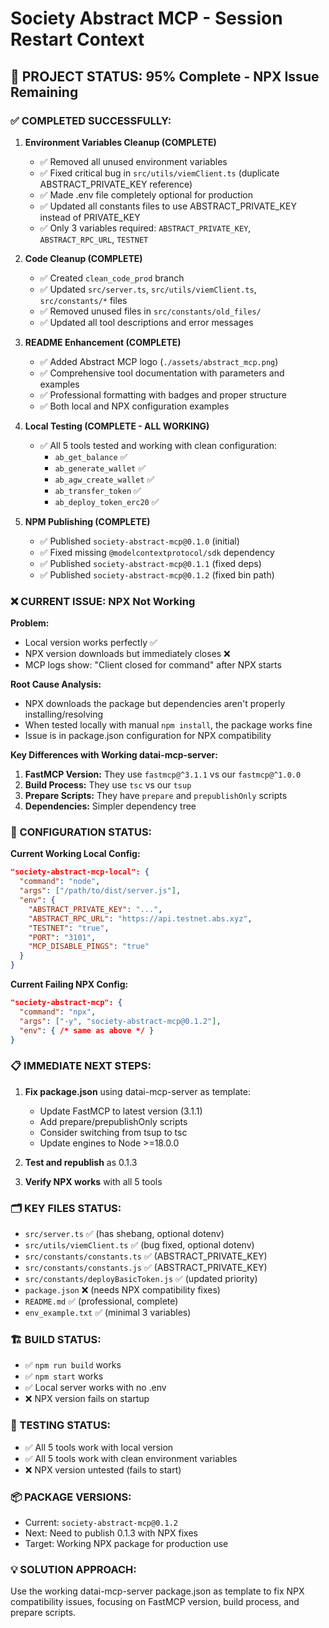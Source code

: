 # Society Abstract MCP - Session Restart Context

## 🎯 **PROJECT STATUS: 95% Complete - NPX Issue Remaining**

### **✅ COMPLETED SUCCESSFULLY:**

1. **Environment Variables Cleanup (COMPLETE)**
   - ✅ Removed all unused environment variables
   - ✅ Fixed critical bug in `src/utils/viemClient.ts` (duplicate ABSTRACT_PRIVATE_KEY reference)
   - ✅ Made .env file completely optional for production
   - ✅ Updated all constants files to use ABSTRACT_PRIVATE_KEY instead of PRIVATE_KEY
   - ✅ Only 3 variables required: `ABSTRACT_PRIVATE_KEY`, `ABSTRACT_RPC_URL`, `TESTNET`

2. **Code Cleanup (COMPLETE)**
   - ✅ Created `clean_code_prod` branch
   - ✅ Updated `src/server.ts`, `src/utils/viemClient.ts`, `src/constants/*` files
   - ✅ Removed unused files in `src/constants/old_files/`
   - ✅ Updated all tool descriptions and error messages

3. **README Enhancement (COMPLETE)**
   - ✅ Added Abstract MCP logo (`./assets/abstract_mcp.png`)
   - ✅ Comprehensive tool documentation with parameters and examples
   - ✅ Professional formatting with badges and proper structure
   - ✅ Both local and NPX configuration examples

4. **Local Testing (COMPLETE - ALL WORKING)**
   - ✅ All 5 tools tested and working with clean configuration:
     - `ab_get_balance` ✅
     - `ab_generate_wallet` ✅ 
     - `ab_agw_create_wallet` ✅
     - `ab_transfer_token` ✅
     - `ab_deploy_token_erc20` ✅

5. **NPM Publishing (COMPLETE)**
   - ✅ Published `society-abstract-mcp@0.1.0` (initial)
   - ✅ Fixed missing `@modelcontextprotocol/sdk` dependency
   - ✅ Published `society-abstract-mcp@0.1.1` (fixed deps)
   - ✅ Published `society-abstract-mcp@0.1.2` (fixed bin path)

### **❌ CURRENT ISSUE: NPX Not Working**

**Problem:** 
- Local version works perfectly ✅
- NPX version downloads but immediately closes ❌
- MCP logs show: "Client closed for command" after NPX starts

**Root Cause Analysis:**
- NPX downloads the package but dependencies aren't properly installing/resolving
- When tested locally with manual `npm install`, the package works fine
- Issue is in package.json configuration for NPX compatibility

**Key Differences with Working datai-mcp-server:**
1. **FastMCP Version:** They use `fastmcp@^3.1.1` vs our `fastmcp@^1.0.0`
2. **Build Process:** They use `tsc` vs our `tsup` 
3. **Prepare Scripts:** They have `prepare` and `prepublishOnly` scripts
4. **Dependencies:** Simpler dependency tree

### **🔧 CONFIGURATION STATUS:**

**Current Working Local Config:**
```json
"society-abstract-mcp-local": {
  "command": "node",
  "args": ["/path/to/dist/server.js"],
  "env": {
    "ABSTRACT_PRIVATE_KEY": "...",
    "ABSTRACT_RPC_URL": "https://api.testnet.abs.xyz", 
    "TESTNET": "true",
    "PORT": "3101",
    "MCP_DISABLE_PINGS": "true"
  }
}
```

**Current Failing NPX Config:**
```json
"society-abstract-mcp": {
  "command": "npx",
  "args": ["-y", "society-abstract-mcp@0.1.2"],
  "env": { /* same as above */ }
}
```

### **📋 IMMEDIATE NEXT STEPS:**

1. **Fix package.json** using datai-mcp-server as template:
   - Update FastMCP to latest version (3.1.1)
   - Add prepare/prepublishOnly scripts
   - Consider switching from tsup to tsc
   - Update engines to Node >=18.0.0

2. **Test and republish** as 0.1.3

3. **Verify NPX works** with all 5 tools

### **🗂️ KEY FILES STATUS:**
- `src/server.ts` ✅ (has shebang, optional dotenv)
- `src/utils/viemClient.ts` ✅ (bug fixed, optional dotenv)
- `src/constants/constants.ts` ✅ (ABSTRACT_PRIVATE_KEY)
- `src/constants/constants.js` ✅ (ABSTRACT_PRIVATE_KEY)
- `src/constants/deployBasicToken.js` ✅ (updated priority)
- `package.json` ❌ (needs NPX compatibility fixes)
- `README.md` ✅ (professional, complete)
- `env_example.txt` ✅ (minimal 3 variables)

### **🏗️ BUILD STATUS:**
- ✅ `npm run build` works
- ✅ `npm start` works
- ✅ Local server works with no .env
- ❌ NPX version fails on startup

### **🧪 TESTING STATUS:**
- ✅ All 5 tools work with local version
- ✅ All 5 tools work with clean environment variables
- ❌ NPX version untested (fails to start)

### **📦 PACKAGE VERSIONS:**
- Current: `society-abstract-mcp@0.1.2`
- Next: Need to publish 0.1.3 with NPX fixes
- Target: Working NPX package for production use

### **💡 SOLUTION APPROACH:**
Use the working datai-mcp-server package.json as template to fix NPX compatibility issues, focusing on FastMCP version, build process, and prepare scripts.
